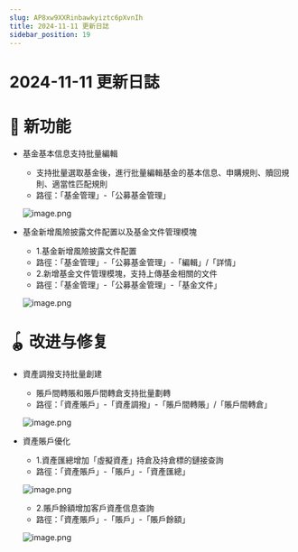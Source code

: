 ```yaml
---
slug: AP8xw9XXRinbawkyiztc6pXvnIh
title: 2024-11-11 更新日誌
sidebar_position: 19
---
```



# 2024-11-11 更新日誌


# 🎉 新功能

- 基金基本信息支持批量編輯
    - 支持批量選取基金後，進行批量編輯基金的基本信息、申購規則、贖回規則、適當性匹配規則
    - 路徑：「基金管理」-「公募基金管理」

    ![image.png](/assets/fe8563879240e5929d88cb20b938dbf2.png)

- 基金新增風險披露文件配置以及基金文件管理模塊
    - 1.基金新增風險披露文件配置
    - 路徑：「基金管理」-「公募基金管理」-「編輯」/「詳情」
    - 2.新增基金文件管理模塊，支持上傳基金相關的文件
    - 路徑：「基金管理」-「公募基金管理」-「基金文件」

    ![image.png](/assets/9870c61846ec050e094f06987b0e507d.png)


# 🪀 改进与修复

- 資產調撥支持批量創建
    - 賬戶間轉賬和賬戶間轉倉支持批量劃轉
    - 路徑：「資產賬戶」-「資產調撥」-「賬戶間轉賬」/「賬戶間轉倉」

    ![image.png](/assets/7c15f52e4b4f17ca27efa8d334b5bf92.png)

- 資產賬戶優化
    - 1.資產匯總增加「虛擬資產」持倉及持倉標的鏈接查詢
    - 路徑：「資產賬戶」-「賬戶」-「資產匯總」

    ![image.png](/assets/c3444bbd5065b9d0d6668411ce47ace1.png)

    - 2.賬戶餘額增加客戶資產信息查詢
    - 路徑：「資產賬戶」-「賬戶」-「賬戶餘額」

    ![image.png](/assets/6866d4cff302824f1d016087d10b6cfe.png)

